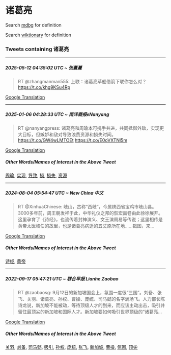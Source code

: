 # 诸葛亮

Search [mdbg](https://www.mdbg.net/chinese/dictionary?page=worddict&wdrst=0&wdqb=诸葛亮) for definition

Search [wiktionary](https://en.wiktionary.org/wiki/诸葛亮) for definition

### Tweets containing 诸葛亮

___
##### 2025-05-12 04:35:02 UTC ~ 张蔓蔓
> RT @zhangmanman555: 上联：诸葛亮草船借箭下联你怎么对？ https://t.co/khg9KSu4Rp

[Google Translation](https://translate.google.com/?hi=en&tab=TT&sl=zh-CN&tl=en&op=translate&text=RT+%40zhangmanman555%3A+%E4%B8%8A%E8%81%94%EF%BC%9A%E8%AF%B8%E8%91%9B%E4%BA%AE%E8%8D%89%E8%88%B9%E5%80%9F%E7%AE%AD%E4%B8%8B%E8%81%94%E4%BD%A0%E6%80%8E%E4%B9%88%E5%AF%B9%EF%BC%9F+https%3A%2F%2Ft.co%2Fkhg9KSu4Rp)
___
##### 2025-01-06 04:28:33 UTC ~ 南洋商报eNanyang
> RT @nanyangpress: 诸葛亮和周瑜本可携手共进，共同抵御外敌，实现更大目标，但嫉妒和敌对导致浪费资源和损失时间。https://t.co/GW4wLMTOEt https://t.co/E0oVXTNl5m

[Google Translation](https://translate.google.com/?hi=en&tab=TT&sl=zh-CN&tl=en&op=translate&text=RT+%40nanyangpress%3A+%E8%AF%B8%E8%91%9B%E4%BA%AE%E5%92%8C%E5%91%A8%E7%91%9C%E6%9C%AC%E5%8F%AF%E6%90%BA%E6%89%8B%E5%85%B1%E8%BF%9B%EF%BC%8C%E5%85%B1%E5%90%8C%E6%8A%B5%E5%BE%A1%E5%A4%96%E6%95%8C%EF%BC%8C%E5%AE%9E%E7%8E%B0%E6%9B%B4%E5%A4%A7%E7%9B%AE%E6%A0%87%EF%BC%8C%E4%BD%86%E5%AB%89%E5%A6%92%E5%92%8C%E6%95%8C%E5%AF%B9%E5%AF%BC%E8%87%B4%E6%B5%AA%E8%B4%B9%E8%B5%84%E6%BA%90%E5%92%8C%E6%8D%9F%E5%A4%B1%E6%97%B6%E9%97%B4%E3%80%82https%3A%2F%2Ft.co%2FGW4wLMTOEt+https%3A%2F%2Ft.co%2FE0oVXTNl5m)
##### Other Words/Names of Interest in the Above Tweet
[周瑜](周瑜.md), [实现](实现.md), [导致](导致.md), [损](损.md), [损失](损失.md), [资源](资源.md)
___
##### 2024-08-04 05:54:47 UTC ~ New China 中文
> RT @XinhuaChinese: 岐山，古称“西岐”，今属陕西省宝鸡市岐山县。3000多年前，周王朝发祥于此，中华礼仪之邦的恢宏画卷由此徐徐展开。这里孕育了《诗经》，也流传着封神演义、文王演周易等传说；这里相传是黄帝太医岐伯的故里，也是诸葛亮病逝的五丈原所在地……戳图，来…

[Google Translation](https://translate.google.com/?hi=en&tab=TT&sl=zh-CN&tl=en&op=translate&text=RT+%40XinhuaChinese%3A+%E5%B2%90%E5%B1%B1%EF%BC%8C%E5%8F%A4%E7%A7%B0%E2%80%9C%E8%A5%BF%E5%B2%90%E2%80%9D%EF%BC%8C%E4%BB%8A%E5%B1%9E%E9%99%95%E8%A5%BF%E7%9C%81%E5%AE%9D%E9%B8%A1%E5%B8%82%E5%B2%90%E5%B1%B1%E5%8E%BF%E3%80%823000%E5%A4%9A%E5%B9%B4%E5%89%8D%EF%BC%8C%E5%91%A8%E7%8E%8B%E6%9C%9D%E5%8F%91%E7%A5%A5%E4%BA%8E%E6%AD%A4%EF%BC%8C%E4%B8%AD%E5%8D%8E%E7%A4%BC%E4%BB%AA%E4%B9%8B%E9%82%A6%E7%9A%84%E6%81%A2%E5%AE%8F%E7%94%BB%E5%8D%B7%E7%94%B1%E6%AD%A4%E5%BE%90%E5%BE%90%E5%B1%95%E5%BC%80%E3%80%82%E8%BF%99%E9%87%8C%E5%AD%95%E8%82%B2%E4%BA%86%E3%80%8A%E8%AF%97%E7%BB%8F%E3%80%8B%EF%BC%8C%E4%B9%9F%E6%B5%81%E4%BC%A0%E7%9D%80%E5%B0%81%E7%A5%9E%E6%BC%94%E4%B9%89%E3%80%81%E6%96%87%E7%8E%8B%E6%BC%94%E5%91%A8%E6%98%93%E7%AD%89%E4%BC%A0%E8%AF%B4%EF%BC%9B%E8%BF%99%E9%87%8C%E7%9B%B8%E4%BC%A0%E6%98%AF%E9%BB%84%E5%B8%9D%E5%A4%AA%E5%8C%BB%E5%B2%90%E4%BC%AF%E7%9A%84%E6%95%85%E9%87%8C%EF%BC%8C%E4%B9%9F%E6%98%AF%E8%AF%B8%E8%91%9B%E4%BA%AE%E7%97%85%E9%80%9D%E7%9A%84%E4%BA%94%E4%B8%88%E5%8E%9F%E6%89%80%E5%9C%A8%E5%9C%B0%E2%80%A6%E2%80%A6%E6%88%B3%E5%9B%BE%EF%BC%8C%E6%9D%A5%E2%80%A6)
##### Other Words/Names of Interest in the Above Tweet
[诗经](诗经.md), [黄帝](黄帝.md)
___
##### 2022-09-17 05:47:21 UTC ~ 联合早报 Lianhe Zaobao
> RT @zaobaosg: 9月12日的新加坡国会上，氛围一度很“三国”。刘备、张飞、关羽、诸葛亮、孙权、曹操、庞统、司马懿的名字满场飞。人力部长陈诗龙说，新加坡不能被动，等待顶级人才的到来，而应该主动出击，吸引并留住最顶尖的新加坡和国际人才。新加坡要如何吸引世界顶级的“诸葛亮…

[Google Translation](https://translate.google.com/?hi=en&tab=TT&sl=zh-CN&tl=en&op=translate&text=RT+%40zaobaosg%3A+9%E6%9C%8812%E6%97%A5%E7%9A%84%E6%96%B0%E5%8A%A0%E5%9D%A1%E5%9B%BD%E4%BC%9A%E4%B8%8A%EF%BC%8C%E6%B0%9B%E5%9B%B4%E4%B8%80%E5%BA%A6%E5%BE%88%E2%80%9C%E4%B8%89%E5%9B%BD%E2%80%9D%E3%80%82%E5%88%98%E5%A4%87%E3%80%81%E5%BC%A0%E9%A3%9E%E3%80%81%E5%85%B3%E7%BE%BD%E3%80%81%E8%AF%B8%E8%91%9B%E4%BA%AE%E3%80%81%E5%AD%99%E6%9D%83%E3%80%81%E6%9B%B9%E6%93%8D%E3%80%81%E5%BA%9E%E7%BB%9F%E3%80%81%E5%8F%B8%E9%A9%AC%E6%87%BF%E7%9A%84%E5%90%8D%E5%AD%97%E6%BB%A1%E5%9C%BA%E9%A3%9E%E3%80%82%E4%BA%BA%E5%8A%9B%E9%83%A8%E9%95%BF%E9%99%88%E8%AF%97%E9%BE%99%E8%AF%B4%EF%BC%8C%E6%96%B0%E5%8A%A0%E5%9D%A1%E4%B8%8D%E8%83%BD%E8%A2%AB%E5%8A%A8%EF%BC%8C%E7%AD%89%E5%BE%85%E9%A1%B6%E7%BA%A7%E4%BA%BA%E6%89%8D%E7%9A%84%E5%88%B0%E6%9D%A5%EF%BC%8C%E8%80%8C%E5%BA%94%E8%AF%A5%E4%B8%BB%E5%8A%A8%E5%87%BA%E5%87%BB%EF%BC%8C%E5%90%B8%E5%BC%95%E5%B9%B6%E7%95%99%E4%BD%8F%E6%9C%80%E9%A1%B6%E5%B0%96%E7%9A%84%E6%96%B0%E5%8A%A0%E5%9D%A1%E5%92%8C%E5%9B%BD%E9%99%85%E4%BA%BA%E6%89%8D%E3%80%82%E6%96%B0%E5%8A%A0%E5%9D%A1%E8%A6%81%E5%A6%82%E4%BD%95%E5%90%B8%E5%BC%95%E4%B8%96%E7%95%8C%E9%A1%B6%E7%BA%A7%E7%9A%84%E2%80%9C%E8%AF%B8%E8%91%9B%E4%BA%AE%E2%80%A6)
##### Other Words/Names of Interest in the Above Tweet
[关羽](关羽.md), [刘备](刘备.md), [司马懿](司马懿.md), [吸引](吸引.md), [孙权](孙权.md), [庞统](庞统.md), [张飞](张飞.md), [新加坡](新加坡.md), [曹操](曹操.md), [氛围](氛围.md), [顶尖](顶尖.md)
